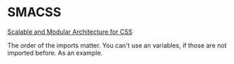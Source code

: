 # SMACSS

[Scalable and Modular Architecture for CSS](http://smacss.com/)

The order of the imports matter.
You can't use an variables, if those are not imported before. As an example.
